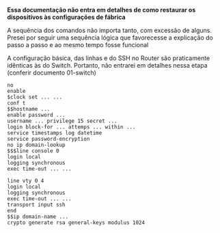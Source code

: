 **Essa documentação não entra em detalhes de como restaurar os dispositivos às configurações de fábrica**

A sequência dos comandos não importa tanto, com excessão de alguns. Presei por seguir uma sequência lógica que favorecesse a explicação do passo a passo e ao mesmo tempo fosse funcional

A configuração básica, das linhas e do SSH no Router são praticamente idênticas às do Switch. Portanto, não entrarei em detalhes nessa etapa (conferir documento 01-switch)

~~~
no
enable
$clock set ... ...
conf t
$$hostname ...
enable password ...
username ... privilege 15 secret ...
login block-for ... attemps ... within ...
service timestamps log datetime
service password-encryption
no ip domain-lookup
$$$line console 0
login local
logging synchronous
exec time-out ... ...

line vty 0 4
login local
logging synchronous
exec time-out ... ...
transport input ssh
end
$$ip domain-name ...
crypto generate rsa general-keys modulus 1024
~~~